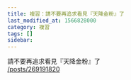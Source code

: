 ```yaml
---
title: 複習：請不要再追求看見『天降金粉』了
last_modified_at: 1566828000
category: 複習
tags: []
sidebar: 
---
```


<p>請不要再追求看見『天降金粉』了<br/>
<a href="/posts/269191820" target="_blank">/posts/269191820</a></p>
<p> </p>
